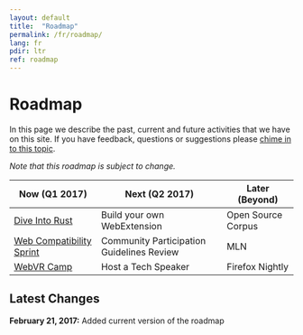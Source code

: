 ```yaml
---
layout: default
title:  "Roadmap"
permalink: /fr/roadmap/
lang: fr
pdir: ltr
ref: roadmap
---
```


# Roadmap

In this page we describe the past, current and future activities that we have on this site. If you have feedback, questions or suggestions please [chime in to this topic](https://discourse.mozilla-community.org/t/activate-mozilla-roadmap/10068).

*Note that this roadmap is subject to change.*

| Now (Q1 2017)  | Next (Q2 2017)   | Later (Beyond) |
| --- | --- | --- |
| [Dive Into Rust](/fr/rust-hack/) | Build your own WebExtension | Open Source Corpus |
| [Web Compatibility Sprint](/fr/webcompat-sprint/) | Community Participation Guidelines Review | MLN |
| [WebVR Camp](/fr/webvr-camp/) | Host a Tech Speaker | Firefox Nightly |

Latest Changes
---

**February 21, 2017:** Added current version of the roadmap
